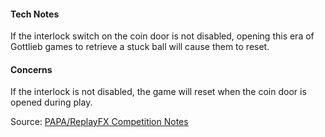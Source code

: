 #### Tech Notes
            
If the interlock switch on the coin door is not disabled, opening this era of Gottlieb games to retrieve a stuck ball will cause them to reset.

#### Concerns
If the interlock is not disabled, the game will reset when the coin door is opened during play.

Source: [PAPA/ReplayFX Competition Notes](https://replayfoundation.org/papa/learning-center/director-guide/game-notes/#GameNotes)
